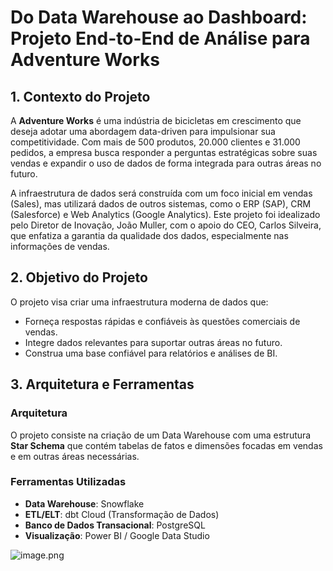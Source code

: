 # Do Data Warehouse ao Dashboard: Projeto End-to-End de Análise para Adventure Works



## 1. Contexto do Projeto

A **Adventure Works** é uma indústria de bicicletas em crescimento que deseja adotar uma abordagem data-driven para impulsionar sua competitividade. Com mais de 500 produtos, 20.000 clientes e 31.000 pedidos, a empresa busca responder a perguntas estratégicas sobre suas vendas e expandir o uso de dados de forma integrada para outras áreas no futuro.

A infraestrutura de dados será construída com um foco inicial em vendas (Sales), mas utilizará dados de outros sistemas, como o ERP (SAP), CRM (Salesforce) e Web Analytics (Google Analytics). Este projeto foi idealizado pelo Diretor de Inovação, João Muller, com o apoio do CEO, Carlos Silveira, que enfatiza a garantia da qualidade dos dados, especialmente nas informações de vendas.



## 2. Objetivo do Projeto

O projeto visa criar uma infraestrutura moderna de dados que:

- Forneça respostas rápidas e confiáveis às questões comerciais de vendas.
- Integre dados relevantes para suportar outras áreas no futuro.
- Construa uma base confiável para relatórios e análises de BI.

  

## 3. Arquitetura e Ferramentas

### Arquitetura

O projeto consiste na criação de um Data Warehouse com uma estrutura **Star Schema** que contém tabelas de fatos e dimensões focadas em vendas e em outras áreas necessárias.

### Ferramentas Utilizadas

- **Data Warehouse**: Snowflake
- **ETL/ELT**: dbt Cloud (Transformação de Dados)
- **Banco de Dados Transacional**: PostgreSQL
- **Visualização**: Power BI / Google Data Studio
  
![image.png](https://prod-files-secure.s3.us-west-2.amazonaws.com/73ab55c1-229d-4c6a-b919-229a57bae16d/e9ff1d8b-f518-4f5c-84b1-c463664544a4/image.png)
